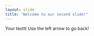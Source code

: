 ```yaml
---
layout: slide
title: "Welcome to our second slide!"
---
```

Your texttt
Use the left arrow to go back!
